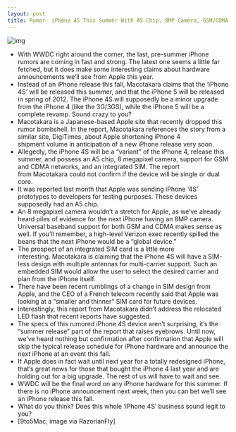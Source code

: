 ```yaml
---
layout: post
title: Rumor- iPhone 4S This Summer With A5 Chip, 8MP Camera, GSM/CDMA Support, Integrated SIM
---
```

![img](http://media.idownloadblog.com/wp-content/uploads/2011/05/iphone4s.png)
* With WWDC right around the corner, the last, pre-summer iPhone rumors are coming in fast and strong. The latest one seems a little far fetched, but it does make some interesting claims about hardware announcements we’ll see from Apple this year.
* Instead of an iPhone release this fall, Macotakara claims that the ‘iPhone 4S‘ will be released this summer, and that the iPhone 5 will be released in spring of 2012. The iPhone 4S will supposedly be a minor upgrade from the iPhone 4 (like the 3G/3GS), while the iPhone 5 will be a complete revamp. Sound crazy to you?
* Macotakara is a Japanese-based Apple site that recently dropped this rumor bombshell. In the report, Macotakara references the story from a similar site, DigiTimes, about Apple shortening iPhone 4 shipment volume in anticipation of a new iPhone release very soon.
* Allegedly, the iPhone 4S will be a “variant” of the iPhone 4, release this summer, and possess an A5 chip, 8 megapixel camera, support for GSM and CDMA networks, and an integrated SIM. The report from Macotakara could not confirm if the device will be single or dual core.
* It was reported last month that Apple was sending iPhone ‘4S’ prototypes to developers for testing purposes. These devices supposedly had an A5 chip.
* An 8 megapixel camera wouldn’t a stretch for Apple, as we’ve already heard piles of evidence for the next iPhone having an 8MP camera. Universal baseband support for both GSM and CDMA makes sense as well. If you’ll remember, a high-level Verizon exec recently spilled the beans that the next iPhone would be a “global device.”
* The prospect of an integrated SIM card is a little more interesting. Macotakara is claiming that the iPhone 4S will have a SIM-less design with multiple antennas for multi-carrier support. Such an embedded SIM would allow the user to select the desired carrier and plan from the iPhone itself.
* There have been recent rumblings of a change in SIM design from Apple, and the CEO of a French telecom recently said that Apple was looking at a “smaller and thinner” SIM card for future devices.
* Interestingly, this report from Macotakara didn’t address the relocated LED flash that recent reports have suggested.
* The specs of this rumored iPhone 4S device aren’t surprising, it’s the “summer release” part of the report that raises eyebrows. Until now, we’ve heard nothing but confirmation after confirmation that Apple will skip the typical release schedule for iPhone hardware and announce the next iPhone at an event this fall.
* If Apple does in fact wait until next year for a totally redesigned iPhone, that’s great news for those that bought the iPhone 4 last year and are holding out for a big upgrade. The rest of us will have to wait and see.
* WWDC will be the final word on any iPhone hardware for this summer. If there is no iPhone announcement next week, then you can bet we’ll see an iPhone release this fall.
* What do you think? Does this whole ‘iPhone 4S’ business sound legit to you?
* [9to5Mac, image via RazorianFly]

